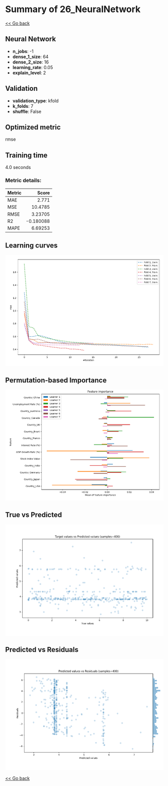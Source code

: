 # Summary of 26_NeuralNetwork

[<< Go back](../README.md)


## Neural Network
- **n_jobs**: -1
- **dense_1_size**: 64
- **dense_2_size**: 16
- **learning_rate**: 0.05
- **explain_level**: 2

## Validation
 - **validation_type**: kfold
 - **k_folds**: 7
 - **shuffle**: False

## Optimized metric
rmse

## Training time

4.0 seconds

### Metric details:
| Metric   |     Score |
|:---------|----------:|
| MAE      |  2.771    |
| MSE      | 10.4785   |
| RMSE     |  3.23705  |
| R2       | -0.180088 |
| MAPE     |  6.69253  |



## Learning curves
![Learning curves](learning_curves.png)

## Permutation-based Importance
![Permutation-based Importance](permutation_importance.png)
## True vs Predicted

![True vs Predicted](true_vs_predicted.png)


## Predicted vs Residuals

![Predicted vs Residuals](predicted_vs_residuals.png)



[<< Go back](../README.md)
